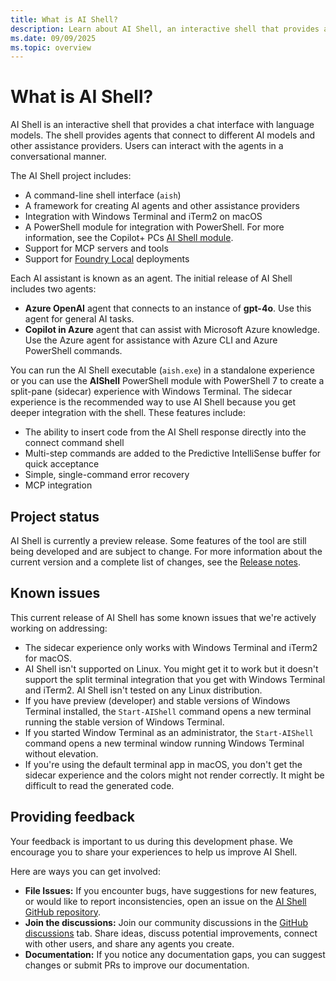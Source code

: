 ```yaml
---
title: What is AI Shell?
description: Learn about AI Shell, an interactive shell that provides a chat interface with language models.
ms.date: 09/09/2025
ms.topic: overview
---
```


# What is AI Shell?

AI Shell is an interactive shell that provides a chat interface with language models. The shell
provides agents that connect to different AI models and other assistance providers. Users can
interact with the agents in a conversational manner.

The AI Shell project includes:

- A command-line shell interface (`aish`)
- A framework for creating AI agents and other assistance providers
- Integration with Windows Terminal and iTerm2 on macOS
- A PowerShell module for integration with PowerShell. For more information, see the Copilot+ PCs
  [AI Shell module][02].
- Support for MCP servers and tools
- Support for [Foundry Local][01] deployments

Each AI assistant is known as an agent. The initial release of AI Shell includes two agents:

- **Azure OpenAI** agent that connects to an instance of **gpt-4o**. Use this agent for general
  AI tasks.
- **Copilot in Azure** agent that can assist with Microsoft Azure knowledge. Use the Azure agent for
  assistance with Azure CLI and Azure PowerShell commands.

You can run the AI Shell executable (`aish.exe`) in a standalone experience or you can use the
**AIShell** PowerShell module with PowerShell 7 to create a split-pane (sidecar) experience with
Windows Terminal. The sidecar experience is the recommended way to use AI Shell because you get
deeper integration with the shell. These features include:

- The ability to insert code from the AI Shell response directly into the connect command shell
- Multi-step commands are added to the Predictive IntelliSense buffer for quick acceptance
- Simple, single-command error recovery
- MCP integration

## Project status

AI Shell is currently a preview release. Some features of the tool are still being developed and are
subject to change. For more information about the current version and a complete list of changes,
see the [Release notes][05].

## Known issues

This current release of AI Shell has some known issues that we're actively working on addressing:

- The sidecar experience only works with Windows Terminal and iTerm2 for macOS.
- AI Shell isn't supported on Linux. You might get it to work but it doesn't support the split
  terminal integration that you get with Windows Terminal and iTerm2. AI Shell isn't tested on any
  Linux distribution.
- If you have preview (developer) and stable versions of Windows Terminal installed, the
  `Start-AIShell` command opens a new terminal running the stable version of Windows Terminal.
- If you started Window Terminal as an administrator, the `Start-AIShell` command opens a new
  terminal window running Windows Terminal without elevation.
- If you're using the default terminal app in macOS, you don't get the sidecar experience and the
  colors might not render correctly. It might be difficult to read the generated code.

## Providing feedback

Your feedback is important to us during this development phase. We encourage you to share your
experiences to help us improve AI Shell.

Here are ways you can get involved:

- **File Issues:** If you encounter bugs, have suggestions for new features, or would like to report
  inconsistencies, open an issue on the [AI Shell GitHub repository][04].
- **Join the discussions:** Join our community discussions in the [GitHub discussions][03] tab.
  Share ideas, discuss potential improvements, connect with other users, and share any agents you
  create.
- **Documentation:** If you notice any documentation gaps, you can suggest changes or submit PRs to
  improve our documentation.

<!-- link references -->
[01]: /azure/ai-foundry/foundry-local/what-is-foundry-local
[02]: /powershell/module/aishell/
[03]: https://github.com/PowerShell/AIShell/discussions
[04]: https://github.com/PowerShell/AIShell/issues
[05]: release-notes.md

